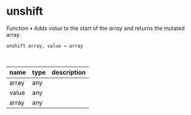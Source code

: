 # unshift

_Function_ &bull; Adds _value_ to the start of the _array_ and returns the mutated array.

<pre><code>unshift array, value &rarr; array</code></pre>
<br>

| name | type | description |
|------|------|-------------|
|array|any||
|value|any||
|array|any||



